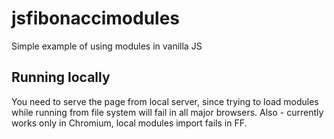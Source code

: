 # jsfibonaccimodules
Simple example of using modules in vanilla JS

## Running locally

You need to serve the page from local server, since trying to load modules while running from file system will fail in all major browsers. Also - currently works only in Chromium, local modules import fails in FF.
